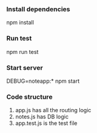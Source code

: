 ### Install dependencies
npm install

### Run test
npm run test

### Start server
DEBUG=noteapp:* npm start

### Code structure
1. app.js has all the routing logic
2. notes.js has DB logic
3. app.test.js is the test file
